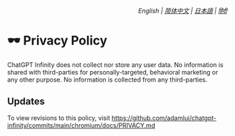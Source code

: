 <div align="right">
    <h6>
        <picture>
            <source type="image/svg+xml" media="(prefers-color-scheme: dark)" srcset="https://assets.chatgptinfinity.com/images/icons/earth/white/icon32.svg">
            <img height=14 src="https://assets.chatgptinfinity.com/images/icons/earth/black/icon32.svg">
        </picture>
        &nbsp;English |
        <a href="zh-cn/PRIVACY.md">简体中文</a> |
        <a href="ja/PRIVACY.md">日本語</a> |
        <a href="hi/PRIVACY.md">हिंदी</a>
    </h6>
</div>

# 🕶️ Privacy Policy

ChatGPT Infinity does not collect nor store any user data. No information is shared with third-parties for personally-targeted, behavioral marketing or any other purpose. No information is collected from any third-parties. 

## Updates

To view revisions to this policy, visit https://github.com/adamlui/chatgpt-infinity/commits/main/chromium/docs/PRIVACY.md
